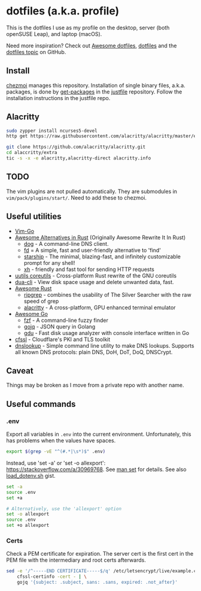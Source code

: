 # dotfiles (a.k.a. profile)

This is the dotfiles I use as my profile on the desktop, server (both openSUSE Leap), and laptop (macOS).

Need more inspiration? Check out [Awesome dotfiles](), [dotfiles]() and the [dotfiles topic]() on GitHub.

[Awesome dotfiles]: https://github.com/webpro/awesome-dotfiles

[dotfiles]: https://dotfiles.github.io/

[dotfiles topic]: https://github.com/topics/dotfiles

## Install

[chezmoi]() manages this repository. Installation of single binary files, a.k.a. packages, is done by [get-packages]()
in the [justfile]() repository. Follow the installation instructions in the justfile repo.



[chezmoi]: https://github.com/twpayne/chezmoi

[get-packages]: https://github.com/NiceGuyIT/justfiles/tree/main/packages

[justfile]: https://github.com/NiceGuyIT/justfiles/

## Alacritty

```bash
sudo zypper install ncurses5-devel
http get https://raw.githubusercontent.com/alacritty/alacritty/master/extra/alacritty.info | tic -x -e alacritty,alacritty-direct -o ~/.terminfo -
```

```bash
git clone https://github.com/alacritty/alacritty.git
cd alaccritty/extra
tic -s -x -e alacritty,alacritty-direct alacritty.info
```

## TODO

The vim plugins are not pulled automatically. They are submodules in `vim/pack/plugins/start/`. Need to add these
to chezmoi.

## Useful utilities

- [Vim-Go](https://github.com/fatih/vim-go.git)
- [Awesome Alternatives in Rust](https://github.com/TaKO8Ki/awesome-alternatives-in-rust) (Originally Awesome Rewrite It
  In Rust)
    - [dog](https://github.com/ogham/dog) - A command-line DNS client.
    - [fd](https://github.com/sharkdp/fd) = A simple, fast and user-friendly alternative to 'find'
    - [starship](https://github.com/starship/starship) - The minimal, blazing-fast, and infinitely customizable prompt
      for any shell!
    - [xh](https://github.com/ducaale/xh) - friendly and fast tool for sending HTTP requests
- [uutils coreutils](https://github.com/uutils/coreutils) - Cross-platform Rust rewrite of the GNU coreutils
- [dua-cli](https://github.com/Byron/dua-cli) - View disk space usage and delete unwanted data, fast.
- [Awesome Rust](https://github.com/awesome-rust-com/awesome-rust)
    - [ripgrep](https://github.com/BurntSushi/ripgrep) - combines the usability of The Silver Searcher with the raw speed
      of grep
    - [alacritty](https://github.com/alacritty/alacritty) - A cross-platform, GPU enhanced terminal emulator
- [Awesome Go](https://github.com/avelino/awesome-go)
    - [fzf](https://github.com/junegunn/fzf) - A command-line fuzzy finder
    - [gojq](https://github.com/elgs/gojq) - JSON query in Golang
    - [gdu](https://github.com/dundee/gdu) - Fast disk usage analyzer with console interface written in Go
- [cfssl](https://github.com/cloudflare/cfssl) - Cloudflare's PKI and TLS toolkit
- [dnslookup](https://github.com/ameshkov/dnslookup) - Simple command line utility to make DNS lookups. Supports all
  known DNS protocols: plain DNS, DoH, DoT, DoQ, DNSCrypt.

## Caveat

Things may be broken as I move from a private repo with another name.

## Useful commands

### .env

Export all variables in `.env` into the current environment. Unfortunately, this has problems
when the values have spaces.

```bash
export $(grep -vE "^(#.*|\s*)$" .env)
```

Instead, use 'set -a' or 'set -o allexport': <https://stackoverflow.com/a/30969768>.
See [man set][] for details. See also [load_dotenv.sh][] gist.

```bash
set -a
source .env
set +a

# Alternatively, use the 'allexport' option
set -o allexport
source .env
set +o allexport
```

[man set]: https://www.gnu.org/software/bash/manual/html_node/The-Set-Builtin.html

[load_dotenv.sh]: https://gist.github.com/mihow/9c7f559807069a03e302605691f85572

### Certs

Check a PEM certificate for expiration. The server cert is the first cert in the PEM file with the intermediary and root
certs afterwards.

```bash
sed -e '/^-----END CERTIFICATE-----$/q' /etc/letsencrypt/live/example.com/fullchain.pem | \
    cfssl-certinfo -cert - | \
    gojq '{subject: .subject, sans: .sans, expired: .not_after}'
```
